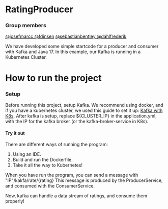 # RatingProducer
### Group members  

[@josefmarcc ](https://github.com/josefmarcc)
[@fdinsen](https://github.com/fdinsen)
[@sebastianbentley ](https://github.com/SebastianBentley)
[@dahlfrederik ](https://github.com/dahlfrederik)

We have developed some simple startcode for a producer and consumer with Kafka and Java 17. In this example, our Kafka is running in a Kubernetes Cluster.


# How to run the project 

### Setup 
Before running this project, setup Kafka. We recommend using docker, and if you have a kubernetes cluster, we used this guide to set it up:
[Kafka with K8s](https://levelup.gitconnected.com/how-to-deploy-apache-kafka-with-kubernetes-9bd5caf7694f). After kafka is setup, replace ${CLUSTER_IP} in the application.yml, with the IP for the kafka broker (or the kafka-broker-service in K8s).



#### Try it out
There are different ways of running the program:
1. Using an IDE.
2. Build and run the Dockerfile.
3. Take it all the way to Kubernetes!

When you have run the program, you can send a message with "IP"/kakfa/rate/{rating}
This message is produced by the ProducerService, and consumed with the ConsumerService. 

Now, kafka can handle a data stream of ratings, and consume them properly!